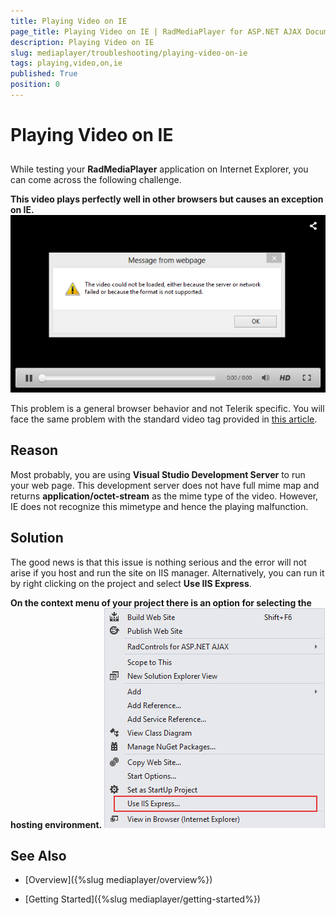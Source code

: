 ```yaml
---
title: Playing Video on IE
page_title: Playing Video on IE | RadMediaPlayer for ASP.NET AJAX Documentation
description: Playing Video on IE
slug: mediaplayer/troubleshooting/playing-video-on-ie
tags: playing,video,on,ie
published: True
position: 0
---
```


# Playing Video on IE



## 

While testing your **RadMediaPlayer** application on Internet Explorer, you can come across the following challenge.

**This video plays perfectly well in other browsers but causes an exception on IE.**
![Media Player Playing Video on IE 1](images/mediaplayer-playing-video-on-ie1.png)

This problem is a general browser behavior and not Telerik specific. You will face the same problem with the standard video tag provided in [this article](http://www.w3schools.com/html/html5_video.asp).

## Reason

Most probably, you are using **Visual Studio Development Server** to run your web page. This development server does not have full mime map and returns **application/octet-stream** as the mime type of the video. However, IE does not recognize this mimetype and hence the playing malfunction.

## Solution

The good news is that this issue is nothing serious and the error will not arise if you host and run the site on IIS manager. Alternatively, you can run it by right clicking on the project and select **Use IIS Express**.

**On the context menu of your project there is an option for selecting the hosting environment.**
![Media Player Playing Video on IE 2](images/mediaplayer-playing-video-on-ie2.png)

## See Also

 * [Overview]({%slug mediaplayer/overview%})

 * [Getting Started]({%slug mediaplayer/getting-started%})
